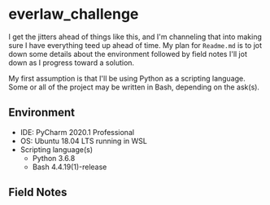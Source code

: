 # everlaw_challenge
I get the jitters ahead of things like this, and I'm channeling 
that into making sure I have everything teed up ahead of time.  My plan for `Readme.md`
 is to jot down some details about the environment followed by field notes I'll jot 
 down as I progress toward a solution.
 
 My first assumption is that I'll be using Python as a scripting language.  Some or all of the 
 project may be written in Bash, depending on the ask(s).
 
 ## Environment
 * IDE: PyCharm 2020.1 Professional
 * OS: Ubuntu 18.04 LTS running in WSL
 * Scripting language(s)
     * Python 3.6.8
     * Bash 4.4.19(1)-release

## Field Notes